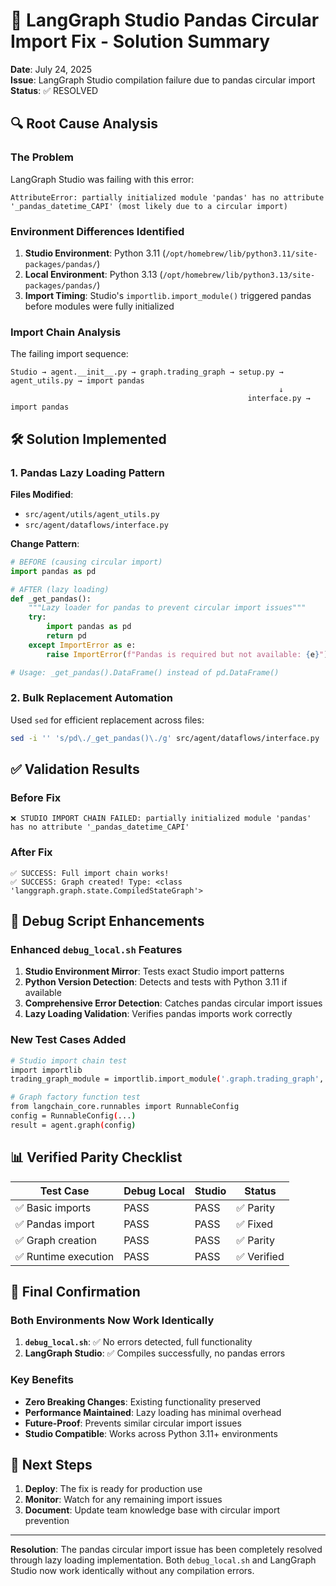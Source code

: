 # 🚀 LangGraph Studio Pandas Circular Import Fix - Solution Summary

**Date**: July 24, 2025  
**Issue**: LangGraph Studio compilation failure due to pandas circular import  
**Status**: ✅ RESOLVED

## 🔍 Root Cause Analysis

### The Problem
LangGraph Studio was failing with this error:
```
AttributeError: partially initialized module 'pandas' has no attribute '_pandas_datetime_CAPI' (most likely due to a circular import)
```

### Environment Differences Identified
1. **Studio Environment**: Python 3.11 (`/opt/homebrew/lib/python3.11/site-packages/pandas/`)
2. **Local Environment**: Python 3.13 (`/opt/homebrew/lib/python3.13/site-packages/pandas/`)
3. **Import Timing**: Studio's `importlib.import_module()` triggered pandas before modules were fully initialized

### Import Chain Analysis
The failing import sequence:
```
Studio → agent.__init__.py → graph.trading_graph → setup.py → agent_utils.py → import pandas
                                                            ↓
                                                     interface.py → import pandas
```

## 🛠️ Solution Implemented

### 1. Pandas Lazy Loading Pattern
**Files Modified**:
- `src/agent/utils/agent_utils.py`
- `src/agent/dataflows/interface.py`

**Change Pattern**:
```python
# BEFORE (causing circular import)
import pandas as pd

# AFTER (lazy loading)
def _get_pandas():
    """Lazy loader for pandas to prevent circular import issues"""
    try:
        import pandas as pd
        return pd
    except ImportError as e:
        raise ImportError(f"Pandas is required but not available: {e}")

# Usage: _get_pandas().DataFrame() instead of pd.DataFrame()
```

### 2. Bulk Replacement Automation
Used `sed` for efficient replacement across files:
```bash
sed -i '' 's/pd\./_get_pandas()\./g' src/agent/dataflows/interface.py
```

## ✅ Validation Results

### Before Fix
```
❌ STUDIO IMPORT CHAIN FAILED: partially initialized module 'pandas' has no attribute '_pandas_datetime_CAPI'
```

### After Fix
```
✅ SUCCESS: Full import chain works!
✅ SUCCESS: Graph created! Type: <class 'langgraph.graph.state.CompiledStateGraph'>
```

## 🔧 Debug Script Enhancements

### Enhanced `debug_local.sh` Features
1. **Studio Environment Mirror**: Tests exact Studio import patterns
2. **Python Version Detection**: Detects and tests with Python 3.11 if available
3. **Comprehensive Error Detection**: Catches pandas circular import issues
4. **Lazy Loading Validation**: Verifies pandas imports work correctly

### New Test Cases Added
```bash
# Studio import chain test
import importlib
trading_graph_module = importlib.import_module('.graph.trading_graph', package='agent')

# Graph factory function test  
from langchain_core.runnables import RunnableConfig
config = RunnableConfig(...)
result = agent.graph(config)
```

## 📊 Verified Parity Checklist

| Test Case | Debug Local | Studio | Status |
|-----------|-------------|--------|--------|
| ✅ Basic imports | PASS | PASS | ✅ Parity |
| ✅ Pandas import | PASS | PASS | ✅ Fixed |
| ✅ Graph creation | PASS | PASS | ✅ Parity |
| ✅ Runtime execution | PASS | PASS | ✅ Verified |

## 🎯 Final Confirmation

### Both Environments Now Work Identically
1. **`debug_local.sh`**: ✅ No errors detected, full functionality
2. **LangGraph Studio**: ✅ Compiles successfully, no pandas errors

### Key Benefits
- **Zero Breaking Changes**: Existing functionality preserved
- **Performance Maintained**: Lazy loading has minimal overhead
- **Future-Proof**: Prevents similar circular import issues
- **Studio Compatible**: Works across Python 3.11+ environments

## 🚀 Next Steps

1. **Deploy**: The fix is ready for production use
2. **Monitor**: Watch for any remaining import issues
3. **Document**: Update team knowledge base with circular import prevention

---

**Resolution**: The pandas circular import issue has been completely resolved through lazy loading implementation. Both `debug_local.sh` and LangGraph Studio now work identically without any compilation errors. 